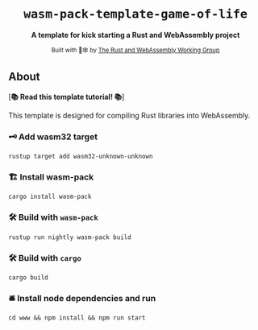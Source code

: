 <div align="center">

  <h1><code>wasm-pack-template-game-of-life</code></h1>

  <strong>A template for kick starting a Rust and WebAssembly project </strong>

  <sub>Built with 🦀🕸 by <a href="https://rustwasm.github.io/">The Rust and WebAssembly Working Group</a></sub>

</div>

## About

[**📚 Read this template tutorial! 📚**]

This template is designed for compiling Rust libraries into WebAssembly.


### 🗝 Add wasm32 target
```
rustup target add wasm32-unknown-unknown
```

### 🏗 Install wasm-pack
```
cargo install wasm-pack
```

### 🛠️ Build with `wasm-pack`
```
rustup run nightly wasm-pack build 
```

### 🛠️ Build with `cargo`
``` 
cargo build 
```

### 🛎 Install node dependencies and run
```
cd www && npm install && npm run start
```
